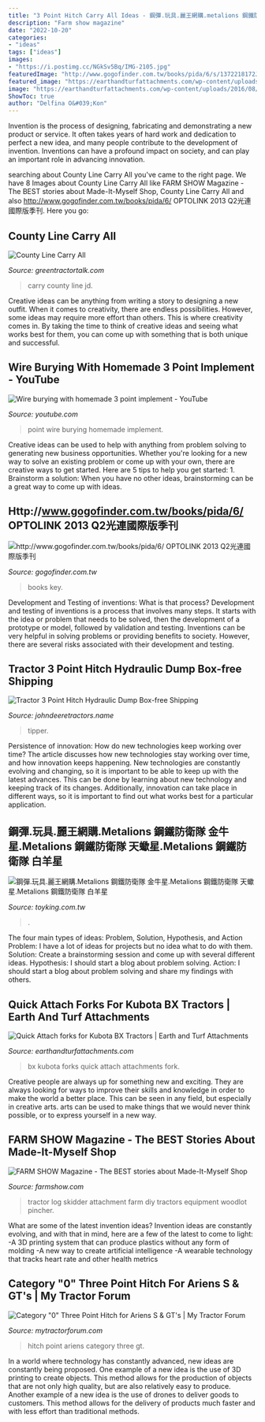 ```yaml
---
title: "3 Point Hitch Carry All Ideas - 鋼彈.玩具.麗王網購.metalions 鋼鐵防衛隊 金牛星.metalions 鋼鐵防衛隊 天蠍星.metalions 鋼鐵防衛隊 白羊星"
description: "Farm show magazine"
date: "2022-10-20"
categories:
- "ideas"
tags: ["ideas"]
images:
- "https://i.postimg.cc/NGkSv5Bq/IMG-2105.jpg"
featuredImage: "http://www.gogofinder.com.tw/books/pida/6/s/1372218172JMSeg76h.jpg"
featured_image: "https://earthandturfattachments.com/wp-content/uploads/2016/08/Kubota-QA-Forks-BX.jpg"
image: "https://earthandturfattachments.com/wp-content/uploads/2016/08/Kubota-QA-Forks-BX.jpg"
ShowToc: true
author: "Delfina O&#039;Kon"
---
```



Invention is the process of designing, fabricating and demonstrating a new product or service. It often takes years of hard work and dedication to perfect a new idea, and many people contribute to the development of invention. Inventions can have a profound impact on society, and can play an important role in advancing innovation.

	

		
searching about County Line Carry All you've came to the right page. We have 8 Images about County Line Carry All like FARM SHOW Magazine - The BEST stories about Made-It-Myself Shop, County Line Carry All and also http://www.gogofinder.com.tw/books/pida/6/ OPTOLINK 2013 Q2光連國際版季刊. Here you go:
		
    
## County Line Carry All

<img loading=lazy src="https://www.greentractortalk.com/forums/attachment.php?attachmentid=25784&amp;stc=1&amp;thumb=1&amp;d=1468249539" onerror="this.onerror=null;this.src='https://tse4.mm.bing.net/th?id=OIP.MdpjbzahY1GYSVGQmWO92QHaJ4&amp;pid=15.1';" alt="County Line Carry All">

_Source: greentractortalk.com_

>carry county line jd. 

	

Creative ideas can be anything from writing a story to designing a new outfit. When it comes to creativity, there are endless possibilities. However, some ideas may require more effort than others. This is where creativity comes in. By taking the time to think of creative ideas and seeing what works best for them, you can come up with something that is both unique and successful.

    
## Wire Burying With Homemade 3 Point Implement - YouTube

<img loading=lazy src="https://i.ytimg.com/vi/7_wp7Za2tfs/hqdefault.jpg" onerror="this.onerror=null;this.src='https://tse2.mm.bing.net/th?id=OIP.UAJqIpWRWq6ghYE58KuF5QHaFj&amp;pid=15.1';" alt="Wire burying with homemade 3 point implement - YouTube">

_Source: youtube.com_

>point wire burying homemade implement. 

	

Creative ideas can be used to help with anything from problem solving to generating new business opportunities. Whether you're looking for a new way to solve an existing problem or come up with your own, there are creative ways to get started. Here are 5 tips to help you get started: 1. Brainstorm a solution: When you have no other ideas, brainstorming can be a great way to come up with ideas.

    
## Http://www.gogofinder.com.tw/books/pida/6/ OPTOLINK 2013 Q2光連國際版季刊

<img loading=lazy src="http://www.gogofinder.com.tw/books/pida/6/s/1372218172JMSeg76h.jpg" onerror="this.onerror=null;this.src='https://tse3.mm.bing.net/th?id=OIP.AEuIScqa3IqlogD6tg4ygAHaKf&amp;pid=15.1';" alt="http://www.gogofinder.com.tw/books/pida/6/ OPTOLINK 2013 Q2光連國際版季刊">

_Source: gogofinder.com.tw_

>books key. 

	

Development and Testing of inventions: What is that process?
Development and testing of inventions is a process that involves many steps. It starts with the idea or problem that needs to be solved, then the development of a prototype or model, followed by validation and testing. Inventions can be very helpful in solving problems or providing benefits to society. However, there are several risks associated with their development and testing.

    
## Tractor 3 Point Hitch Hydraulic Dump Box-free Shipping

<img loading=lazy src="http://johndeeretractors.name/images/Tractor_3_Point_Hitch_Hydraulic_Dump_Box_FREE_SHIPPING_03_kf.jpg" onerror="this.onerror=null;this.src='https://tse1.mm.bing.net/th?id=OIP.dxzedFPuKCcF6_WfPiHnSwAAAA&amp;pid=15.1';" alt="Tractor 3 Point Hitch Hydraulic Dump Box-free Shipping">

_Source: johndeeretractors.name_

>tipper. 

	

Persistence of innovation: How do new technologies keep working over time?
The article discusses how new technologies stay working over time, and how innovation keeps happening. New technologies are constantly evolving and changing, so it is important to be able to keep up with the latest advances. This can be done by learning about new technology and keeping track of its changes. Additionally, innovation can take place in different ways, so it is important to find out what works best for a particular application.

    
## 鋼彈.玩具.麗王網購.Metalions 鋼鐵防衛隊 金牛星.Metalions 鋼鐵防衛隊 天蠍星.Metalions 鋼鐵防衛隊 白羊星

<img loading=lazy src="http://toyking.com.tw/image/toy/gunplatmple/760037.jpg" onerror="this.onerror=null;this.src='https://tse2.mm.bing.net/th?id=OIP.4SC5RMaNREt3mBv9GQauSAAAAA&amp;pid=15.1';" alt="鋼彈.玩具.麗王網購.Metalions 鋼鐵防衛隊 金牛星.Metalions 鋼鐵防衛隊 天蠍星.Metalions 鋼鐵防衛隊 白羊星">

_Source: toyking.com.tw_

>. 

	

The four main types of ideas: Problem, Solution, Hypothesis, and Action
Problem: I have a lot of ideas for projects but no idea what to do with them.
Solution: Create a brainstorming session and come up with several different ideas.
Hypothesis: I should start a blog about problem solving.
Action: I should start a blog about problem solving and share my findings with others.

    
## Quick Attach Forks For Kubota BX Tractors | Earth And Turf Attachments

<img loading=lazy src="https://earthandturfattachments.com/wp-content/uploads/2016/08/Kubota-QA-Forks-BX.jpg" onerror="this.onerror=null;this.src='https://tse1.mm.bing.net/th?id=OIP.50wvPheKD3YujRy8XPDvPwHaEw&amp;pid=15.1';" alt="Quick Attach forks for Kubota BX Tractors | Earth and Turf Attachments">

_Source: earthandturfattachments.com_

>bx kubota forks quick attach attachments fork. 

	

Creative people are always up for something new and exciting. They are always looking for ways to improve their skills and knowledge in order to make the world a better place. This can be seen in any field, but especially in creative arts. arts can be used to make things that we would never think possible, or to express yourself in a new way.

    
## FARM SHOW Magazine - The BEST Stories About Made-It-Myself Shop

<img loading=lazy src="https://www.farmshow.com/images/articles/39/3/33593_l.jpg" onerror="this.onerror=null;this.src='https://tse2.mm.bing.net/th?id=OIP.gYrkMg2mN0TnQqrtfs2KlQHaF0&amp;pid=15.1';" alt="FARM SHOW Magazine - The BEST stories about Made-It-Myself Shop">

_Source: farmshow.com_

>tractor log skidder attachment farm diy tractors equipment woodlot pincher. 

	

What are some of the latest invention ideas?
Invention ideas are constantly evolving, and with that in mind, here are a few of the latest to come to light: 
-A 3D printing system that can produce plastics without any form of molding 
-A new way to create artificial intelligence 
-A wearable technology that tracks heart rate and other health metrics

    
## Category &quot;0&quot; Three Point Hitch For Ariens S &amp; GT&#039;s | My Tractor Forum

<img loading=lazy src="https://i.postimg.cc/NGkSv5Bq/IMG-2105.jpg" onerror="this.onerror=null;this.src='https://tse4.mm.bing.net/th?id=OIP.PGp6xmBROymgN9cp2lWXhQHaJ4&amp;pid=15.1';" alt="Category &quot;0&quot; Three Point Hitch for Ariens S &amp; GT&#039;s | My Tractor Forum">

_Source: mytractorforum.com_

>hitch point ariens category three gt. 

	

In a world where technology has constantly advanced, new ideas are constantly being proposed. One example of a new idea is the use of 3D printing to create objects. This method allows for the production of objects that are not only high quality, but are also relatively easy to produce. Another example of a new idea is the use of drones to deliver goods to customers. This method allows for the delivery of products much faster and with less effort than traditional methods.

